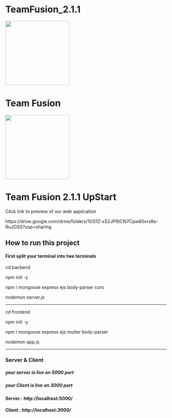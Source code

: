 # TeamFusion_2.1.1
<img style="height:200px;width:200px;" src="https://github.com/tanmaytare/TeamFusion_2.1.1/assets/136163415/d0b1fa41-7e99-4413-b03b-7d247c1038eb" alt="">
<h1>Team Fusion</h1>
<img style="height:200px;width:200px;" src="https://github.com/tanmaytare/TeamFusion_2.1.1/assets/136163415/678db364-c860-4673-9c3d-e0fbf5a048c2" alt="">
<h1>Team Fusion 2.1.1 UpStart</h1>
<p>Click link to preview of our web application</p>
https://drive.google.com/drive/folders/1GS1Z-xS2JP9tCN7Cpw60xrs8e-RuJOSS?usp=sharing
<h2>How to run this project</h2>
<h4>First split your terminal into two terminals</h4>
<p>cd backend</p>
<p>npm init -y</p>
<p>npm i mongoose express ejs body-parser cors</p>
<p>nodemon server.js</p>
<hr>
<p>cd frontend</p>
<p>npm init -y</p>
<p>npm i mongoose express ejs multer body-parser</p>
<p>nodemon app.js</p>
<hr>
<h3>Server & Client</h3>
<h5>your server is live on 5000 port</h5>
<h5>your Client is live on 3000 port</h5>
<h4>Server : http://localhost:5000/</h4>
<h4>Client : http://localhost:3000/</h4>
